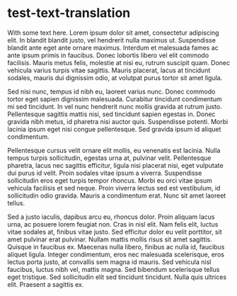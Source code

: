 # test-text-translation
With some text here.  Lorem ipsum dolor sit amet, consectetur adipiscing elit. In blandit blandit justo, vel hendrerit nulla maximus ut. Suspendisse blandit ante eget ante ornare maximus. Interdum et malesuada fames ac ante ipsum primis in faucibus. Donec lobortis libero vel elit commodo facilisis. Mauris metus felis, molestie at nisi eu, rutrum suscipit quam. Donec vehicula varius turpis vitae sagittis. Mauris placerat, lacus at tincidunt sodales, mauris dui dignissim odio, at volutpat purus tortor sit amet ligula.

Sed nisi nunc, tempus id nibh eu, laoreet varius nunc. Donec commodo tortor eget sapien dignissim malesuada. Curabitur tincidunt condimentum mi sed tincidunt. In vel nunc hendrerit nunc mollis gravida at rutrum justo. Pellentesque sagittis mattis nisi, sed tincidunt sapien egestas in. Donec gravida nibh metus, id pharetra nisi auctor quis. Suspendisse potenti. Morbi lacinia ipsum eget nisi congue pellentesque. Sed gravida ipsum id aliquet condimentum.

Pellentesque cursus velit ornare elit mollis, eu venenatis est lacinia. Nulla tempus turpis sollicitudin, egestas urna at, pulvinar velit. Pellentesque pharetra, lacus nec sagittis efficitur, ligula nisi placerat nisi, eget vulputate dui purus id velit. Proin sodales vitae ipsum a viverra. Suspendisse sollicitudin eros eget turpis tempor rhoncus. Morbi eu orci vitae ipsum vehicula facilisis et sed neque. Proin viverra lectus sed est vestibulum, id sollicitudin odio gravida. Mauris a condimentum erat. Nunc sit amet laoreet tellus.

Sed a justo iaculis, dapibus arcu eu, rhoncus dolor. Proin aliquam lacus urna, ac posuere lorem feugiat non. Cras in nisl elit. Nam felis elit, luctus vitae sodales at, finibus vitae justo. Sed efficitur dolor eu velit porttitor, sit amet pulvinar erat pulvinar. Nullam mattis mollis risus sit amet sagittis. Quisque in faucibus ex. Maecenas nulla libero, finibus ac nulla id, faucibus aliquet ligula. Integer condimentum, eros nec malesuada scelerisque, eros lectus porta justo, at convallis sem magna id mauris. Sed vehicula nisl faucibus, luctus nibh vel, mattis magna. Sed bibendum scelerisque tellus eget tristique. Sed sollicitudin elit sed tincidunt tincidunt. Nulla quis ultrices elit. Praesent a sagittis ex. 
